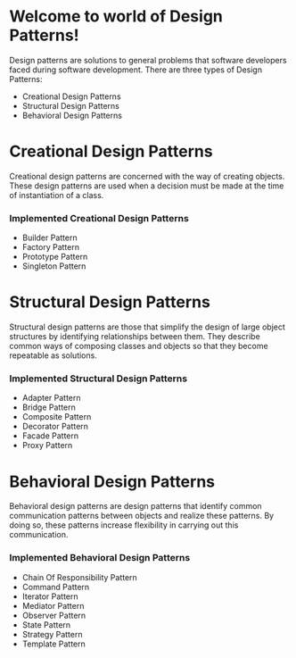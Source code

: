 # Welcome to world of Design Patterns!

Design patterns are solutions to general problems that software developers faced during software development. 
There are three types of Design Patterns:

- Creational Design Patterns
- Structural Design Patterns
- Behavioral Design Patterns

# Creational Design Patterns

Creational design patterns are concerned with the way of creating objects. These design patterns are used when a decision must be made at the time of instantiation of a class.

### Implemented Creational Design Patterns

- Builder Pattern
- Factory Pattern
- Prototype Pattern
- Singleton Pattern

# Structural Design Patterns

Structural design patterns are those that simplify the design of large object structures by identifying relationships between them. They describe common ways of composing classes and objects so that they become repeatable as solutions.

### Implemented Structural Design Patterns

- Adapter Pattern
- Bridge Pattern
- Composite Pattern
- Decorator Pattern
- Facade Pattern
- Proxy Pattern

# Behavioral Design Patterns

Behavioral design patterns are design patterns that identify common communication patterns between objects and realize these patterns. By doing so, these patterns increase flexibility in carrying out this communication.

### Implemented Behavioral Design Patterns

- Chain Of Responsibility Pattern
- Command Pattern
- Iterator Pattern
- Mediator Pattern
- Observer Pattern
- State Pattern
- Strategy Pattern
- Template Pattern



